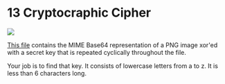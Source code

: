 # 13 Cryptocraphic Cipher

![](https://dl.dropboxusercontent.com/u/1833533/cryptocraphic_cipher.png)

[This file](https://gist.githubusercontent.com/cmrosenberg/9094e8c87321cb153e2b/raw/f5bff75bc7b7ac64739333d7b4361365c6eeefdb/gistfile1.txt)
contains the MIME Base64 representation of a PNG image xor'ed with a
secret key that is repeated cyclically throughout the file.

Your job is to find that key. It consists of lowercase letters from a
to z. It is less than 6 characters long.
